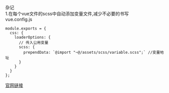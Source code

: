 杂记  
1.在每个vue文件的scss中自动添加变量文件,减少不必要的书写  
vue.config.js  
```
module.exports = {
  css: {
    loaderOptions: {
      // 传入公用变量
      scss: {
        prependData: `@import "~@/assets/scss/variable.scss";` //变量地址
      }
    }
  }
};
```
[官网链接](https://cli.vuejs.org/zh/guide/css.html#%E5%90%91%E9%A2%84%E5%A4%84%E7%90%86%E5%99%A8-loader-%E4%BC%A0%E9%80%92%E9%80%89%E9%A1%B9)  
